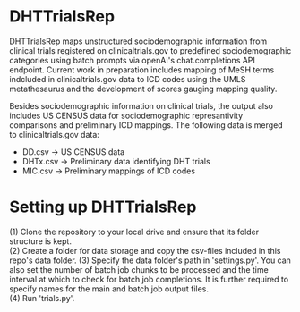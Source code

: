 # DHTTrialsRep

DHTTrialsRep maps unstructured sociodemographic information from clinical trials registered on clinicaltrials.gov to predefined sociodemographic categories using batch prompts via openAI's chat.completions API endpoint. Current work in preparation includes mapping of MeSH terms indcluded in clinicaltrials.gov data to ICD codes using the UMLS metathesaurus and the development of scores gauging mapping quality.  

Besides sociodemographic information on clinical trials, the output also includes US CENSUS data for sociodemographic represantivity comparisons and preliminary ICD mappings. The following data is merged to clinicaltrials.gov data:  

- DD.csv -> US CENSUS data  
- DHTx.csv -> Preliminary data identifying DHT trials  
- MIC.csv -> Preliminary mappings of ICD codes  

# Setting up DHTTrialsRep
(1) Clone the repository to your local drive and ensure that its folder structure is kept.  
(2) Create a folder for data storage and copy the csv-files included in this repo's data folder.
(3) Specify the data folder's path in 'settings.py'. You can also set the number of batch job chunks to be processed and the time interval at which to check for batch job completions. It is further required to specify names for the main and batch job output files.  
(4) Run 'trials.py'. 
